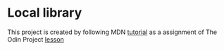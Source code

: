 # Local library

This project is created by following MDN [tutorial](https://developer.mozilla.org/en-US/docs/Learn/Server-side/Express_Nodejs/Tutorial_local_library_website) as a assignment of The Odin Project [lesson](https://www.theodinproject.com/lessons/nodejs-introduction-to-express) 


